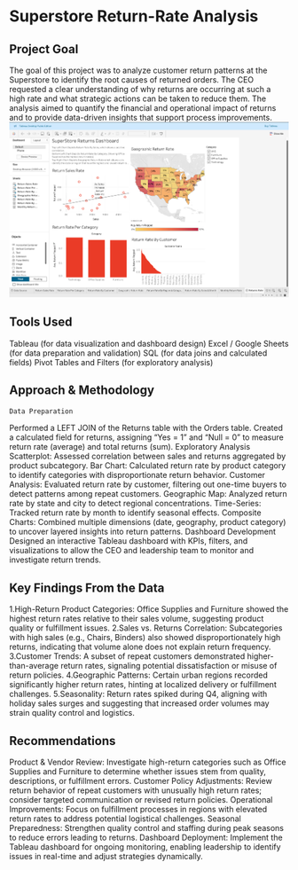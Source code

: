 # Superstore Return-Rate Analysis

## Project Goal
The goal of this project was to analyze customer return patterns at the Superstore to identify the root causes of returned orders. The CEO requested a clear understanding of why returns are occurring at such a high rate and what strategic actions can be taken to reduce them. The analysis aimed to quantify the financial and operational impact of returns and to provide data-driven insights that support process improvements.
<img src="dashboard.png" />

## Tools Used
Tableau (for data visualization and dashboard design)
Excel / Google Sheets (for data preparation and validation)
SQL (for data joins and calculated fields)
Pivot Tables and Filters (for exploratory analysis)

## Approach & Methodology
    Data Preparation
Performed a LEFT JOIN of the Returns table with the Orders table.
Created a calculated field for returns, assigning “Yes = 1” and “Null = 0” to measure return rate (average) and total returns (sum).
    Exploratory Analysis
Scatterplot: Assessed correlation between sales and returns aggregated by product subcategory.
Bar Chart: Calculated return rate by product category to identify categories with disproportionate return behavior.
Customer Analysis: Evaluated return rate by customer, filtering out one-time buyers to detect patterns among repeat customers.
Geographic Map: Analyzed return rate by state and city to detect regional concentrations.
Time-Series: Tracked return rate by month to identify seasonal effects.
Composite Charts: Combined multiple dimensions (date, geography, product category) to uncover layered insights into return patterns.
    Dashboard Development
Designed an interactive Tableau dashboard with KPIs, filters, and visualizations to allow the CEO and leadership team to monitor and investigate return trends.

## Key Findings From the Data
1.High-Return Product Categories: Office Supplies and Furniture showed the highest return rates relative to their sales volume, suggesting product quality or fulfillment issues.
2.Sales vs. Returns Correlation: Subcategories with high sales (e.g., Chairs, Binders) also showed disproportionately high returns, indicating that volume alone does not explain return frequency.
3.Customer Trends: A subset of repeat customers demonstrated higher-than-average return rates, signaling potential dissatisfaction or misuse of return policies.
4.Geographic Patterns: Certain urban regions recorded significantly higher return rates, hinting at localized delivery or fulfillment challenges.
5.Seasonality: Return rates spiked during Q4, aligning with holiday sales surges and suggesting that increased order volumes may strain quality control and logistics.

## Recommendations
Product & Vendor Review: Investigate high-return categories such as Office Supplies and Furniture to determine whether issues stem from quality, descriptions, or fulfillment errors.
Customer Policy Adjustments: Review return behavior of repeat customers with unusually high return rates; consider targeted communication or revised return policies.
Operational Improvements: Focus on fulfillment processes in regions with elevated return rates to address potential logistical challenges.
Seasonal Preparedness: Strengthen quality control and staffing during peak seasons to reduce errors leading to returns.
Dashboard Deployment: Implement the Tableau dashboard for ongoing monitoring, enabling leadership to identify issues in real-time and adjust strategies dynamically.





